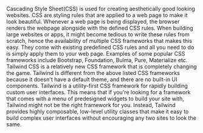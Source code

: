 Cascading Style Sheet(CSS) is used for creating aesthetically good looking websites. CSS are styling rules that are applied to a web page to make it look beautiful. Whenever a web page is being displayed, the browser renders the webpage alongside with the defined CSS rules.
When building large websites or apps, it might become tedious to write these rules from scratch, hence the availability of multiple CSS frameworks that makes this easy. They come with existing predefined CSS rules and all you need to do is simply apply them to your web page. Examples of some popular CSS frameworks include Bootstrap, Foundation, Bulma, Pure, Materialize etc.
Tailwind CSS is a relatively new CSS framework that is completely changing the game. Tailwind is different from the above listed CSS frameworks because it doesn't have a default theme, and there are no built-in UI components. Tailwind is a utility-first CSS framework for rapidly building custom user interfaces. This means that if you're looking for a framework that comes with a menu of predesigned widgets to build your site with, Tailwind might not be the right framework for you. Instead, Tailwind provides highly composable, low-level utility classes that make it easy to build complex user interfaces without encouraging any two sites to look the same.
